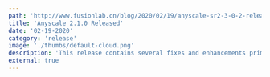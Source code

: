 ```yaml
---
path: 'http://www.fusionlab.cn/blog/2020/02/19/anyscale-sr2-3-0-2-release'
title: 'Anyscale 2.1.0 Released'
date: '02-19-2020'
category: 'release'
image: './thumbs/default-cloud.png'
description: 'This release contains several fixes and enhancements primarily driven by user’s feedback.'
external: true
---
```

